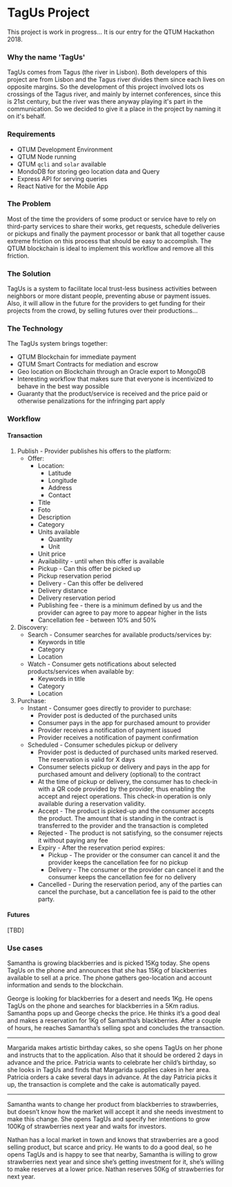 # TagUs Project

This project is work in progress... It is our entry for the QTUM Hackathon 2018.

### Why the name 'TagUs'

TagUs comes from Tagus (the river in Lisbon). Both developers of this project are from Lisbon and the Tagus river divides them since
each lives on opposite margins. So the development of this project involved lots os crossings of the Tagus river, and mainly by
internet conferences, since this is 21st century, but the river was there anyway playing it's part in the communication. So we decided
to give it a place in the project by naming it on it's behalf.

### Requirements

* QTUM Development Environment
* QTUM Node running
* QTUM `qcli` and `solar` available
* MondoDB for storing geo location data and Query
* Express API for serving queries
* React Native for the Mobile App

### The Problem

Most of the time the providers of some product or service have to rely on third-party services to share their works, get requests,
schedule deliveries or pickups and finally the payment processor or bank that all together cause extreme friction on this process
that should be easy to accomplish. The QTUM blockchain is ideal to implement this workflow and remove all this friction.

### The Solution

TagUs is a system to facilitate local trust-less business activities between neighbors or more distant people, preventing abuse or payment issues.
Also, it will allow in the future for the providers to get funding for their projects from the crowd, by selling futures over their productions...

### The Technology

The TagUs system brings together:
* QTUM Blockchain for immediate payment
* QTUM Smart Contracts for mediation and escrow
* Geo location on Blockchain through an Oracle export to MongoDB
* Interesting workflow that makes sure that everyone is incentivized to behave in the best way possible
* Guaranty that the product/service is received and the price paid or otherwise penalizations for the infringing part apply

### Workflow

#### Transaction
1. Publish - Provider publishes his offers to the platform:
    * Offer:
        * Location:
            * Latitude
            * Longitude
            * Address
            * Contact
        * Title
        * Foto
        * Description
        * Category
        * Units available
            * Quantity
            * Unit
        * Unit price
        * Availability - until when this offer is available
        * Pickup - Can this offer be picked up
        * Pickup reservation period
        * Delivery - Can this offer be delivered
        * Delivery distance
        * Delivery reservation period
        * Publishing fee - there is a minimum defined by us and the provider can agree to pay more to appear higher in the lists
        * Cancellation fee - between 10% and 50%
2. Discovery:
    * Search - Consumer searches for available products/services by:
        * Keywords in title
        * Category
        * Location
    * Watch - Consumer gets notifications about selected products/services when available by:
        * Keywords in title
        * Category
        * Location
3. Purchase:
    * Instant - Consumer goes directly to provider to purchase:
        * Provider post is deducted of the purchased units
        * Consumer pays in the app for purchased amount to provider
        * Provider receives a notification of payment issued
        * Provider receives a notification of payment confirmation
    * Scheduled - Consumer schedules pickup or delivery
        * Provider post is deducted of purchased units marked reserved. The reservation is valid for X days
        * Consumer selects pickup or delivery and pays in the app for purchased amount and delivery (optional) to the contract
        * At the time of pickup or delivery, the consumer has to check-in with a QR code provided by the provider, thus enabling the accept and reject operations. This check-in operation is only available during a reservation validity.
        * Accept - The product is picked-up and the consumer accepts the product. The amount that is standing in the contract is transferred to the provider and the transaction is completed
        * Rejected - The product is not satisfying, so the consumer rejects it without paying any fee
        * Expiry - After the reservation period expires:
            * Pickup - The provider or the consumer can cancel it and the provider keeps the cancellation fee for no pickup
            * Delivery - The consumer or the provider can cancel it and the consumer keeps the cancellation fee for no delivery
        * Cancelled - During the reservation period, any of the parties can cancel the purchase, but a cancellation fee is paid to the other party.

#### Futures

[TBD]

### Use cases

Samantha is growing blackberries and is picked 15Kg today. She opens TagUs on the phone and announces that she has 15Kg of blackberries available to sell at a price. The phone gathers geo-location and account information and sends to the blockchain.

George is looking for blackberries for a desert and needs 1Kg. He opens TagUs on the phone and searches for blackberries in a 5Km radius. Samantha pops up and George checks the price. He thinks it’s a good deal and makes a reservation for 1Kg of Samantha’s blackberries. After a couple of hours, he reaches Samantha’s selling spot and concludes the transaction.

------------

Margarida makes artistic birthday cakes, so she opens TagUs on her phone and instructs that to the application. Also that it should be ordered 2 days in advance and the price. Patricia wants to celebrate her child’s birthday, so she looks in TagUs and finds that Margarida supplies cakes in her area. Patricia orders a cake several days in advance. At the day Patricia picks it up, the transaction is complete and the cake is automatically payed.

------------

Samantha wants to change her product from blackberries to strawberries, but doesn’t know how the market will accept it and she needs investment to make this change. She opens TagUs and specify her intentions to grow 100Kg of strawberries next year and waits for investors.

Nathan has a local market in town and knows that strawberries are a good selling product, but scarce and pricy. He wants to do a good deal, so he opens TagUs and is happy to see that nearby, Samantha is willing to grow strawberries next year and since she’s getting investment for it, she’s willing to make reserves at a lower price. Nathan reserves 50Kg of strawberries for next year.
